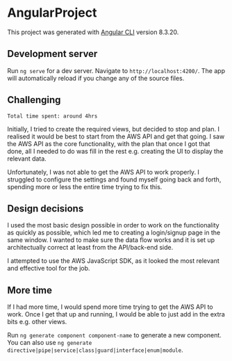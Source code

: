 # AngularProject

This project was generated with [Angular CLI](https://github.com/angular/angular-cli) version 8.3.20.

## Development server

Run `ng serve` for a dev server. Navigate to `http://localhost:4200/`. The app will automatically reload if you change any of the source files.

## Challenging

`Total time spent: around 4hrs`

Initially, I tried to create the required views, but decided to stop and plan. I realised it would be best to start from the AWS API and get that going. I saw the AWS API as the core functionality, with the plan that once I got that done, all I needed to do was fill in the rest e.g. creating the UI to display the relevant data.

Unfortunately, I was not able to get the AWS API to work properly. I struggled to configure the settings and found myself going back and forth, spending more or less the entire time trying to fix this. 

## Design decisions

I used the most basic design possible in order to work on the functionality as quickly as possible, which led me to creating a login/signup page in the same window. I wanted to make sure the data flow works and it is set up architectually correct at least from the API/back-end side.

I attempted to use the AWS JavaScript SDK, as it looked the most relevant and effective tool for the job.

## More time

If I had more time, I would spend more time trying to get the AWS API to work. Once I get that up and running, I would be able to just add in the extra bits e.g. other views.

Run `ng generate component component-name` to generate a new component. You can also use `ng generate directive|pipe|service|class|guard|interface|enum|module`.


